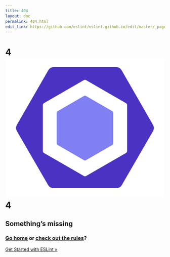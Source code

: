 ```yaml
---
title: 404
layout: doc
permalink: 404.html
edit_link: https://github.com/eslint/eslint.github.io/edit/master/_pages/404.md
---
```


<h1 class="four-oh-four-header">
  4<img src="/assets/img/logo.svg" alt="ESLint Logo">4
</h1>
<h2>Something’s missing</h2>
<h3>
  <a href="/">Go home</a> or <a href="/docs/rules">check out the rules</a>?
</h3>
<a href="/docs/user-guide/getting-started" class="btn btn-default btn-lg btn-block btn-getting-started role="button">
  Get Started with ESLint »
</a>